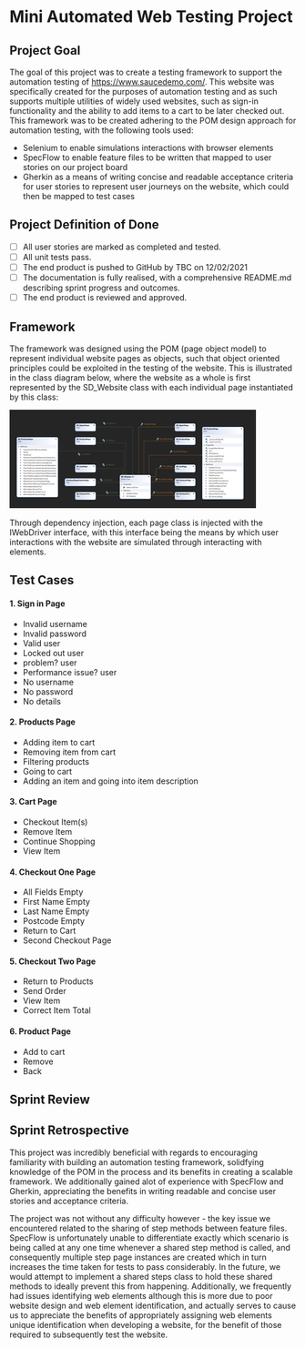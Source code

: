 # Mini Automated Web Testing Project 

## Project Goal
The goal of this project was to create a testing framework to support the automation testing of https://www.saucedemo.com/. This website was specifically created for the purposes of automation testing and as such supports multiple utilities of widely used websites, such as sign-in functionality and the ability to add items to a cart to be later checked out. This framework was to be created adhering to the POM design approach for automation testing, with the following tools used:

 - Selenium to enable simulations interactions with browser elements
 - SpecFlow to enable feature files to be written that mapped to user stories on our project board
 - Gherkin as a means of writing concise and readable acceptance criteria for user stories to represent user journeys on the website, which could then be mapped to test cases


## Project Definition of Done

- [ ] All user stories are marked as completed and tested.
- [ ] All unit tests pass.
- [ ] The end product is pushed to GitHub by TBC on 12/02/2021
- [ ] The documentation is fully realised, with a comprehensive README.md describing sprint progress and outcomes.
- [ ] The end product is reviewed and approved.

## Framework

The framework was designed using the POM (page object model) to represent individual website pages as objects, such that object oriented principles could be exploited in the testing of the website. This is illustrated in the class diagram below, where the website as a whole is first represented by the SD_Website class with each individual page instantiated by this class:

![](https://github.com/zakkazmanli/saucedemo_mp/blob/dev/SauceDemo_MP/ClassDiagram.png)

Through dependency injection, each page class is injected with the IWebDriver interface, with this interface being the means by which user interactions with the website are simulated through interacting with elements.

## Test Cases
#### 1. Sign in Page 
- Invalid username 
- Invalid password
- Valid user
- Locked out user
- problem? user
- Performance issue? user
- No username
- No password
- No details

#### 2. Products Page
- Adding item to cart
- Removing item from cart
- Filtering products
- Going to cart
- Adding an item and going into item description

#### 3. Cart Page
 - Checkout Item(s)
 - Remove Item
 - Continue Shopping
 - View Item

#### 4. Checkout One Page
 - All Fields Empty
 - First Name Empty
 - Last Name Empty
 - Postcode Empty
 - Return to Cart 
 - Second Checkout Page

#### 5. Checkout Two Page
 - Return to Products 
 - Send Order 
 - View Item
 - Correct Item Total

#### 6. Product Page
- Add to cart
- Remove
- Back

## Sprint Review

## Sprint Retrospective

This project was incredibly beneficial with regards to encouraging familiarity with building an automation testing framework, solidfying knowledge of the POM in the process and its benefits in creating a scalable framework. We additionally gained alot of experience with SpecFlow and Gherkin, appreciating the benefits in writing readable and concise user stories and acceptance criteria.

The project was not without any difficulty however - the key issue we encountered related to the sharing of step methods between feature files. SpecFlow is unfortunately unable to differentiate exactly which scenario is being called at any one time whenever a shared step method is called, and consequently multiple step page instances are created which in turn increases the time taken for tests to pass considerably. In the future, we would attempt to implement a shared steps class to hold these shared methods to ideally prevent this from happening. Additionally, we frequently had issues identifying web elements although this is more due to poor website design and web element identification, and actually serves to cause us to appreciate the benefits of appropriately assigning web elements unique identification when developing a website, for the benefit of those required to subsequently test the website.
